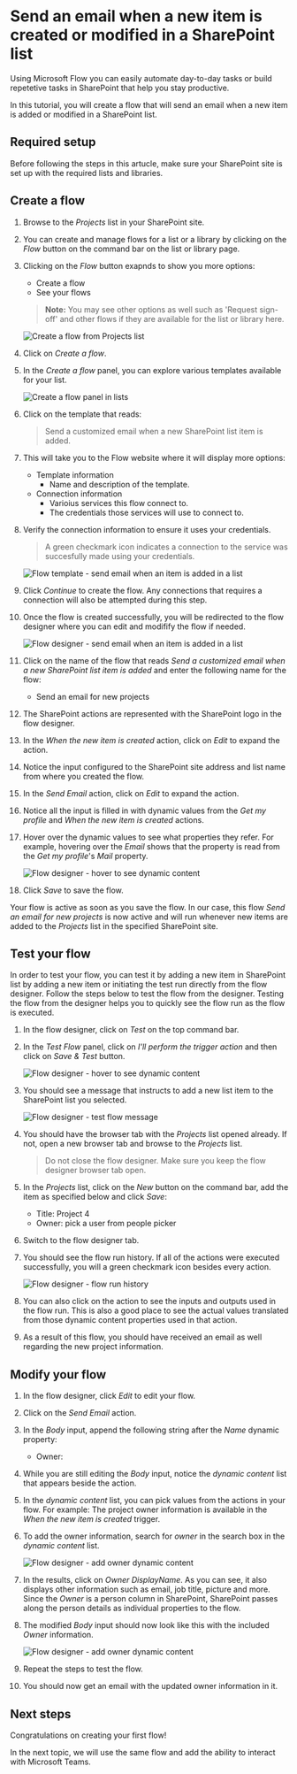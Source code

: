 # Send an email when a new item is created or modified in a SharePoint list

Using Microsoft Flow you can easily automate day-to-day tasks or build repetetive tasks in SharePoint that help you stay productive.

In this tutorial, you will create a flow that will send an email when a new item is added or modified in a SharePoint list.

## Required setup

Before following the steps in this artucle, make sure your SharePoint site is set up with the required lists and libraries.

## Create a flow

1. Browse to the *Projects* list in your SharePoint site.

2. You can create and manage flows for a list or a library by clicking on the *Flow* button on the command bar on the list or library page.

3. Clicking on the *Flow* button exapnds to show you more options:

    * Create a flow
    * See your flows

    > **Note:** You may see other options as well such as 'Request sign-off' and other flows if they are available for the list or library here.

    ![Create a flow from Projects list](../../../images/gs01-create-a-flow-command-bar.png)

4. Click on *Create a flow*.

5. In the *Create a flow* panel, you can explore various templates available for your list.

    ![Create a flow panel in lists](../../../images/gs01-create-a-flow-panel.png)

6. Click on the template that reads:
    > Send a customized email when a new SharePoint list item is added.

7. This will take you to the Flow website where it will display more options:
    * Template information
        * Name and description of the template.
    * Connection information
        * Varioius services this flow connect to.
        * The credentials those services will use to connect to.
8. Verify the connection information to ensure it uses your credentials.
    > A green checkmark icon indicates a connection to the service was succesfully made using your credentials.

    ![Flow template - send email when an item is added in a list](../../../images/gs01-create-a-flow-when-item-is-added-template.png)

9. Click *Continue* to create the flow. Any connections that requires a connection will also be attempted during this step.

10. Once the flow is created successfully, you will be redirected to the flow designer where you can edit and modifify the flow if needed.

    ![Flow designer - send email when an item is added in a list](../../../images/gs01-designer-when-item-is-added-template.png)

11. Click on the name of the flow that reads *Send a customized email when a new SharePoint list item is added* and enter the following name for the flow:
    * Send an email for new projects

12. The SharePoint actions are represented with the SharePoint logo in the flow designer.

13. In the *When the new item is created* action, click on *Edit* to expand the action.

14. Notice the input configured to the SharePoint site address and list name from where you created the flow.

15. In the *Send Email* action, click on *Edit* to expand the action.

16. Notice all the input is filled in with dynamic values from the *Get my profile* and *When the new item is created* actions.

17. Hover over the dynamic values to see what properties they refer. For example, hovering over the *Email* shows that the property is read from the *Get my profile*'s *Mail* property.

    ![Flow designer - hover to see dynamic content](../../../images/gs01-designer-hover-dynamic-content.png)

18. Click *Save* to save the flow.

Your flow is active as soon as you save the flow. In our case, this flow *Send an email for new projects* is now active and will run whenever new items are added to the *Projects* list in the specified SharePoint site.

## Test your flow

In order to test your flow, you can test it by adding a new item in SharePoint list by adding a new item or initiating the test run directly from the flow designer. Follow the steps below to test the flow from the designer. Testing the flow from the designer helps you to quickly see the flow run as the flow is executed.

1. In the flow designer, click on *Test* on the top command bar.

2. In the *Test Flow* panel, click on *I'll perform the trigger action* and then click on *Save & Test* button.

    ![Flow designer - hover to see dynamic content](../../../images/gs01-designer-test-flow.png)

3. You should see a message that instructs to add a new list item to the SharePoint list you selected.

    ![Flow designer - test flow message](../../../images/gs01-designer-test-flow-message.png)

4. You should have the browser tab with the *Projects* list opened already. If not, open a new browser tab and browse to the *Projects* list.
    > Do not close the flow designer. Make sure you keep the flow designer browser tab open.

5. In the *Projects* list, click on the *New* button on the command bar, add the item as specified below and click *Save*:
    * Title: Project 4
    * Owner: pick a user from people picker

6. Switch to the flow designer tab.

7. You should see the flow run history. If all of the actions were executed successfully, you will a green checkmark icon besides every action.

    ![Flow designer - flow run history](../../../images/gs01-designer-test-flow-run.png)

8. You can also click on the action to see the inputs and outputs used in the flow run. This is also a good place to see the actual values translated from those dynamic content properties used in that action.

9. As a result of this flow, you should have received an email as well regarding the new project information.

## Modify your flow

1. In the flow designer, click *Edit* to edit your flow.

2. Click on the *Send Email* action.

3. In the *Body* input, append the following string after the *Name* dynamic property:
    * Owner:

4. While you are still editing the *Body* input, notice the *dynamic content* list that appears beside the action.

5. In the *dynamic content* list, you can pick values from the actions in your flow. For example: The project owner information is available in the *When the new item is created* trigger.

6. To add the owner information, search for *owner* in the search box in the *dynamic content* list.

    ![Flow designer - add owner dynamic content](../../../images/gs01-designer-append-owner-dynamic-content.png)

7. In the results, click on *Owner DisplayName*. As you can see, it also displays other information such as email, job title, picture and more. Since the *Owner* is a person column in SharePoint, SharePoint passes along the person details as individual properties to the flow.

8. The modified *Body* input should now look like this with the included *Owner* information.

    ![Flow designer - add owner dynamic content](../../../images/gs01-designer-email-body-with-owner.png)

9. Repeat the steps to test the flow.

10. You should now get an email with the updated owner information in it.

## Next steps

Congratulations on creating your first flow!

In the next topic, we will use the same flow and add the ability to interact with Microsoft Teams.
